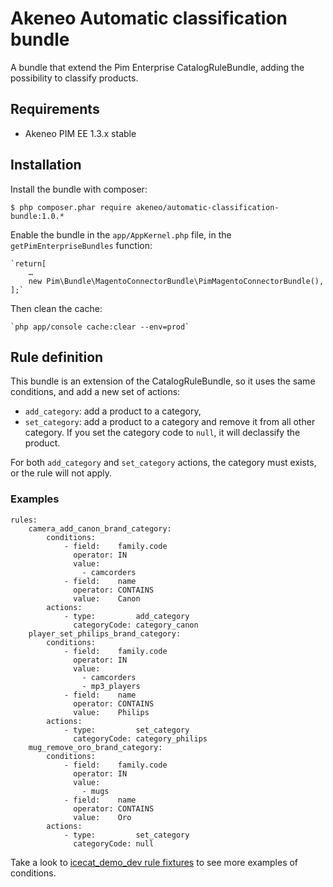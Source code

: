 # Akeneo Automatic classification bundle

A bundle that extend the Pim Enterprise CatalogRuleBundle, adding the possibility to classify products.

## Requirements

 - Akeneo PIM EE 1.3.x stable

## Installation

Install the bundle with composer:

    $ php composer.phar require akeneo/automatic-classification-bundle:1.0.*

Enable the bundle in the `app/AppKernel.php` file, in the `getPimEnterpriseBundles` function:

    `return[
        …
        new Pim\Bundle\MagentoConnectorBundle\PimMagentoConnectorBundle(),
    ];`

Then clean the cache:

    `php app/console cache:clear --env=prod`

## Rule definition

This bundle is an extension of the CatalogRuleBundle, so it uses the same conditions, and add a new set of actions:

* `add_category`: add a product to a category,
* `set_category`: add a product to a category and remove it from all other category. If you set the category code to `null`, it will declassify the product.

For both `add_category` and `set_category` actions, the category must exists, or the rule will not apply.

### Examples

    rules:
        camera_add_canon_brand_category:
            conditions:
                - field:    family.code
                  operator: IN
                  value:
                    - camcorders
                - field:    name
                  operator: CONTAINS
                  value:    Canon
            actions:
                - type:         add_category
                  categoryCode: category_canon
        player_set_philips_brand_category:
            conditions:
                - field:    family.code
                  operator: IN
                  value:
                    - camcorders
                    - mp3_players
                - field:    name
                  operator: CONTAINS
                  value:    Philips
            actions:
                - type:         set_category
                  categoryCode: category_philips
        mug_remove_oro_brand_category:
            conditions:
                - field:    family.code
                  operator: IN
                  value:
                    - mugs
                - field:    name
                  operator: CONTAINS
                  value:    Oro
            actions:
                - type:         set_category
                  categoryCode: null

Take a look to [icecat_demo_dev rule fixtures](https://github.com/akeneo/pim-enterprise-dev/blob/1.3/src/PimEnterprise/Bundle/InstallerBundle/Resources/fixtures/icecat_demo_dev/rules.yml) to see more examples of conditions.

